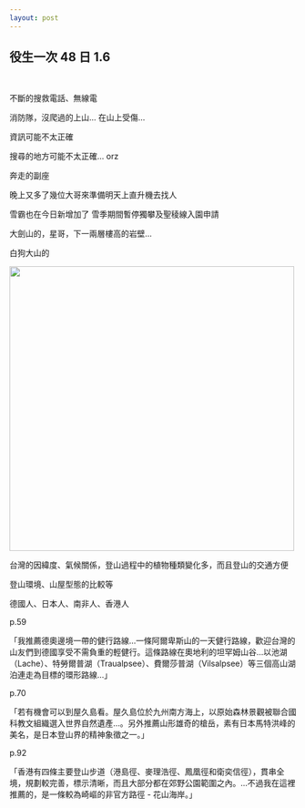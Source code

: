 ```yaml
---
layout: post
---
```


役生一次 48 日 1.6
---

<br>

不斷的搜救電話、無線電

消防隊，沒爬過的上山... 在山上受傷... 

資訊可能不太正確

搜尋的地方可能不太正確... orz

奔走的副座

晚上又多了幾位大哥來準備明天上直升機去找人

雪霸也在今日新增加了 雪季期間暫停獨攀及聖稜線入園申請

大劍山的，星哥，下一兩層樓高的岩壁...

白狗大山的

<img src="{{site.url}}/img/2014-12-25/house.jpg" height="500px">

台灣的因緯度、氣候關係，登山過程中的植物種類變化多，而且登山的交通方便

登山環境、山屋型態的比較等

德國人、日本人、南非人、香港人


p.59

「我推薦德奧邊境一帶的健行路線...一條阿爾卑斯山的一天健行路線，歡迎台灣的山友們到德國享受不需負重的輕健行。這條路線在奧地利的坦罕姆山谷...以池湖（Lache）、特勞爾普湖（Traualpsee）、費爾莎普湖（Vilsalpsee）等三個高山湖泊連走為目標的環形路線...」

p.70

「若有機會可以到屋久島看。屋久島位於九州南方海上，以原始森林景觀被聯合國科教文組織選入世界自然遺產...。另外推薦山形雄奇的槍岳，素有日本馬特洪峰的美名，是日本登山界的精神象徵之一。」

p.92

「香港有四條主要登山步道（港島徑、麥理浩徑、鳳凰徑和衛奕信徑），貫串全境，規劃較完善，標示清晰，而且大部分都在郊野公園範圍之內。...不過我在這裡推薦的，是一條較為崎嶇的非官方路徑 - 花山海岸。」




<br>
